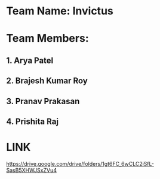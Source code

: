 # Team Name: Invictus

# Team Members:
## 1. Arya Patel
## 2. Brajesh Kumar Roy
## 3. Pranav Prakasan
## 4. Prishita Raj

# LINK
https://drive.google.com/drive/folders/1gt6FC_6wCLC2iSfL-SasB5XHWJSxZVu4 
